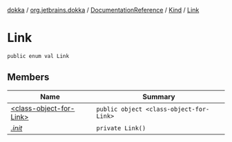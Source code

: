[dokka](../../../../index.md) / [org.jetbrains.dokka](../../../index.md) / [DocumentationReference](../../index.md) / [Kind](../index.md) / [Link](index.md)

# Link

```
public enum val Link
```
## Members
| Name | Summary |
|------|---------|
|[&lt;class-object-for-Link&gt;](_class-object-for-Link_/index.md)|`public object <class-object-for-Link>`<br>|
|[*.init*](_init_.md)|`private Link()`<br>|

